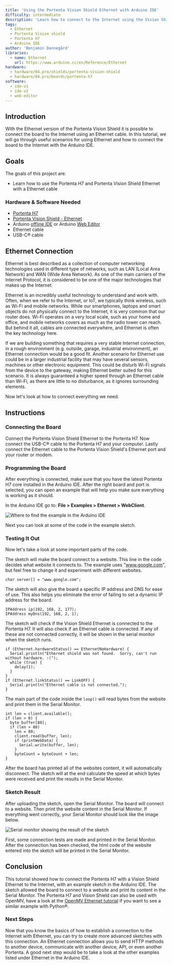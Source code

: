 ```yaml
---
title: 'Using the Portenta Vision Shield Ethernet with Arduino IDE'
difficulty: intermediate
description: 'Learn how to connect to the Internet using the Vision Shield Ethernet, Portenta H7 and Arduino IDE'
tags: 
  - Ethernet
  - Portenta Vision shield
  - Portenta H7
  - Arduino IDE
author: 'Benjamin Dannegård'
libraries:
  - name: Ethernet
    url: https://www.arduino.cc/en/Reference/Ethernet
hardware:
  - hardware/04.pro/shields/portenta-vision-shield
  - hardware/04.pro/boards/portenta-h7
software:
  - ide-v1
  - ide-v2
  - web-editor
---
```


## Introduction 

With the Ethernet version of the Portenta Vision Shield it is possible to connect the board to the Internet using an Ethernet cable. In this tutorial, we will go through useful scenarios for using Ethernet and how to connect the board to the Internet with the Arduino IDE.

## Goals

The goals of this project are:

- Learn how to use the Portenta H7 and Portenta Vision Shield Ethernet with a Ethernet cable

### Hardware & Software Needed

- [Portenta H7](https://store.arduino.cc/portenta-h7)
- [Portenta Vision Shield - Ethernet](https://store.arduino.cc/products/arduino-portenta-vision-shield-ethernet)
- Arduino [offline IDE](https://www.arduino.cc/en/main/software) or Arduino [Web Editor](https://create.arduino.cc/)
- Ethernet cable
- USB-C® cable

## Ethernet Connection

Ethernet is best described as a collection of computer networking technologies used in different type of networks, such as LAN (Local Area Network) and WAN (Wide Area Network). As one of the main carriers of the Internet Protocol, it is considered to be one of the major technologies that makes up the Internet.

Ethernet is an incredibly useful technology to understand and work with. Often, when we refer to the Internet, or IoT, we typically think wireless, such as Wi-Fi and mobile networks. While our smartphones, laptops and smart objects do not physically connect to the Internet, it is very common that our router does. Wi-Fi operates on a very local scale, such as your home and office, and mobile networks covers as much as the radio tower can reach. But behind it all, cables are connected everywhere, and Ethernet is often the key technology here.

If we are building something that requires a very stable Internet connection, in a rough environment (e.g. outside, garage, industrial environment), an Ethernet connection would be a good fit. Another scenario for Ethernet use could be in a larger industrial facility that may have several sensors, machines or other electronic equipment. This could be disturb Wi-Fi signals from the device to the gateway, making Ethernet better suited for this scenario. It is always guaranteed a higher speed through an Ethernet cable than Wi-Fi, as there are little to no disturbance, as it ignores surrounding elements.

Now let's look at how to connect everything we need.

## Instructions

### Connecting the Board

Connect the Portenta Vision Shield Ethernet to the Portenta H7. Now connect the USB-C® cable to the Portenta H7 and your computer. Lastly connect the Ethernet cable to the Portenta Vision Shield's Ethernet port and your router or modem.

### Programming the Board

After everything is connected, make sure that you have the latest Portenta H7 core installed in the Arduino IDE. After the right board and port is selected, you can open an example that will help you make sure everything is working as it should.

In the Arduino IDE go to: **File > Examples > Ethernet > WebClient**.

![Where to find the example in the Arduino IDE](assets/VS-eth-ide-example.png)

Next you can look at some of the code in the example sketch.

### Testing It Out

Now let's take a look at some important parts of the code.

The sketch will make the board connect to a website. This line in the code decides what website it connects to. The example uses "www.google.com", but feel free to change it and experiment with different websites.

```arduino
char server[] = "www.google.com";
```

The sketch will also give the board a specific IP address and DNS for ease of use. This also helps you eliminate the error of failing to set a dynamic IP address for the board.

```arduino
IPAddress ip(192, 168, 2, 177);
IPAddress myDns(192, 168, 2, 1);
```

The sketch will check if the Vision Shield Ethernet is connected to the Portenta H7. It will also check if an Ethernet cable is connected. If any of these are not connected correctly, it will be shown in the serial monitor when the sketch runs.

```arduino
if (Ethernet.hardwareStatus() == EthernetNoHardware) {
  Serial.println("Ethernet shield was not found.  Sorry, can't run without hardware. :(");
  while (true) {
    delay(1);
  }
}
if (Ethernet.linkStatus() == LinkOFF) {
  Serial.println("Ethernet cable is not connected.");
}
```

The main part of the code inside the `loop()` will read bytes from the website and print them in the Serial Monitor. 

```arduino
int len = client.available();
if (len > 0) {
  byte buffer[80];
  if (len > 80)
    len = 80;
    client.read(buffer, len);
    if (printWebData) {
      Serial.write(buffer, len);
    }
    byteCount = byteCount + len;
}
```

After the board has printed all of the websites content, it will automatically disconnect. The sketch will at the end calculate the speed at which bytes were received and print the results in the Serial Monitor.

### Sketch Result

After uploading the sketch, open the Serial Monitor. The board will connect to a website. Then print the website content in the Serial Monitor. If everything went correctly, your Serial Monitor should look like the image below.

![Serial monitor showing the result of the sketch](assets/VS-eth-ide-serial-monitor.png)

First, some connection tests are made and printed in the Serial Monitor. After the connection has been checked, the html code of the website entered into the sketch will be printed in the Serial Monitor. 

## Conclusion

This tutorial showed how to connect the Portenta H7 with a Vision Shield Ethernet to the Internet, with an example sketch in the Arduino IDE. The sketch allowed the board to connect to a website and print its content in the Serial Monitor. The Portenta H7 and Vision Shield can also be used with OpenMV, have a look at the [OpenMV Ethernet tutorial](https://docs.arduino.cc/tutorials/portenta-vision-shield/ethernet-with-openmv) if you want to see a similar example with Python®.

### Next Steps

Now that you know the basics of how to establish a connection to the Internet with Ethernet, you can try to create more advanced sketches with this connection. An Ethernet connection allows you to send HTTP methods to another device, communicate with another device, API, or even another Portenta. A good next step would be to take a look at the other examples listed under Ethernet in the Arduino IDE.
